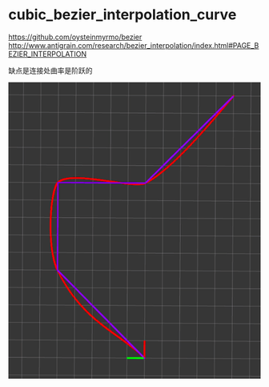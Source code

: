 # cubic_bezier_interpolation_curve
https://github.com/oysteinmyrmo/bezier
http://www.antigrain.com/research/bezier_interpolation/index.html#PAGE_BEZIER_INTERPOLATION

缺点是连接处曲率是阶跃的

![image](https://github.com/tanghz/cubic_bezier_interpolation_curve/blob/master/cubic_bezier.png)
